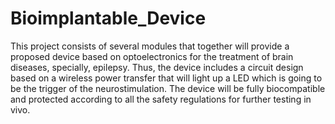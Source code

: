 # Bioimplantable_Device

This project consists of several modules that together will provide a proposed device based on optoelectronics for the treatment of brain diseases, specially, epilepsy. Thus, the device includes a circuit design based on a wireless power transfer that will light up a LED which is going to be the trigger of the neurostimulation. The device will be fully biocompatible and protected according to all the safety regulations for further testing in vivo.









